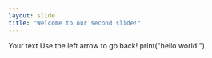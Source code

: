 ```yaml
---
layout: slide
title: "Welcome to our second slide!"
---
```

Your text
Use the left arrow to go back!
print("hello world!")
